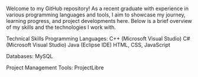 Welcome to my GitHub repository! As a recent graduate with experience in various programming languages and tools, I aim to showcase my journey, learning progress, and project developments here.
Below is a brief overview of my skills and the technologies I work with.

Technical Skills
Programming Languages:
C++ (Microsoft Visual Studio)
C# (Microsoft Visual Studio)
Java (Eclipse IDE)
HTML, CSS, JavaScript

Databases:
MySQL

Project Management Tools:
ProjectLibre
